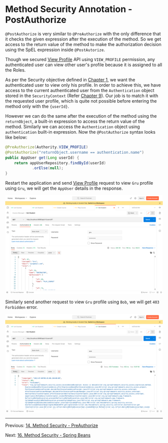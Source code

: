 # Method Security Annotation - PostAuthorize

`@PostAuthorize` is very similar to `@PreAuthorize` with the only difference that it checks the given expression after the execution of the method. So we get access to the return value of the method to make the authorization decision using the SpEL expression inside `@PostAutorize`.

Though we secured [View Profile](http://lcoalhost:8080/api/v1/users/%7BuserId%7D) API using `VIEW_PROFILE` permission, any authenticated user can view other user's profile because it is assigned to all the Roles.

As per the Security objective defined in [Chapter 1](https://github.com/SankaranarayananMurugan/spring-security-guide/tree/main/01.%20Introduction), we want the authenticated user to view only his profile. In order to achieve this, we have access to the current authenticated user from the `Authentication` object stored in the `SecurityContext` (Refer [Chapter 9](https://github.com/SankaranarayananMurugan/spring-security-guide/tree/main/09.%20Current%20Authenticated%20User)). Our job is to match it with the requested user profile, which is quite not possible before entering the method only with the `{userId}`.

However we can do the same after the execution of the method using the `returnObject`, a built-in expression to access the return value of the method. Similarly we can access the `Authentication` object using `authentication` built-in expression. Now the `@PostAuthorize` syntax looks like below:

```java
@PreAuthorize(Authority.VIEW_PROFILE)  
@PostAuthorize("returnObject.username == authentication.name")  
public AppUser get(Long userId) {  
    return appUserRepository.findById(userId)  
            .orElse(null);  
}
```

Restart the application and send [View Profile](http://lcoalhost:8080/api/v1/users/%7BuserId%7D) request to view `Gru` profile using `Gru`, we will get the `AppUser` details in the response.

![View Profile - 200](./assets/view_profile_200.png)

Similarly send another request to view `Gru` profile using `Bob`, we will get `403 Forbidden` error.

![View Profile - 200](./assets/view_profile_403.png)

***

Previous: [14. Method Security - PreAuthorize](https://github.com/SankaranarayananMurugan/spring-security-guide/tree/main/14.%20Method%20Security%20-%20PreAuthorize)

Next: [16. Method Security - Spring Beans](https://github.com/SankaranarayananMurugan/spring-security-guide/tree/main/16.%20Method%20Security%20-%20Spring%20Beans)